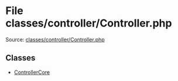 File classes/controller/Controller.php
=========
Source: [classes/controller/Controller.php](https://github.com/PrestaShop/PrestaShop/blob/1.6.1.1/classes/controller/Controller.php)


Classes
-------

* [ControllerCore](class.ControllerCore)

